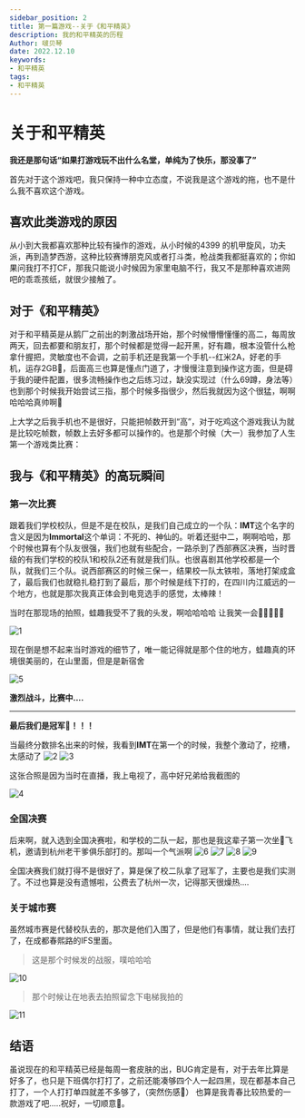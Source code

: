 ```yaml
---
sidebar_position: 2
title: 第一篇游戏--关于《和平精英》
description: 我的和平精英的历程
Author: 啵贝琴 
date: 2022.12.10
keywords:
- 和平精英
tags: 
- 和平精英
---
```


# 关于和平精英

**我还是那句话“如果打游戏玩不出什么名堂，单纯为了快乐，那没事了”**

首先对于这个游戏吧，我只保持一种中立态度，不说我是这个游戏的拖，也不是什么我不喜欢这个游戏。

## 喜欢此类游戏的原因
从小到大我都喜欢那种比较有操作的游戏，从小时候的4399 的机甲旋风，功夫派，再到造梦西游，这种比较赛博朋克风或者打斗类，枪战类我都挺喜欢的；你如果问我打不打CF，那我只能说小时候因为家里电脑不行，我又不是那种喜欢进网吧的乖乖孩纸，就很少接触了。

## 对于《和平精英》
对于和平精英是从鹅厂之前出的刺激战场开始，那个时候懵懵懂懂的高二，每周放两天，回去都要和朋友打，那个时候都是觉得一起开黑，好有趣，根本没管什么枪拿什握把，灵敏度也不会调，之前手机还是我第一个手机--红米2A，好老的手机，运存2GB🤣，后面高三也算是懂点门道了，才慢慢注意到操作这方面，但是碍于我的硬件配置，很多流畅操作也之后练习过，缺没实现过（什么69蹲，身法等）也到那个时候我开始尝试三指，那个时候多指很少，然后我就因为这个很猛，啊啊哈哈哈真帅啊🤪

上大学之后我手机也不是很好，只能把帧数开到“高”，对于吃鸡这个游戏我认为就是比较吃帧数，帧数上去好多都可以操作的。也是那个时候（大一）我参加了人生第一个游戏类比赛：

## 我与《和平精英》的高玩瞬间
### 第一次比赛
跟着我们学校校队，但是不是在校队，是我们自己成立的一个队：**IMT**这个名字的含义是因为**Immortal**这个单词：不死的、神仙的。听着还挺中二，啊啊哈哈，那个时候也算有个队友很强，我们也就有些配合，一路杀到了西部赛区决赛，当时晋级的有我们学校的校队1和校队2还有就是我们队。也很喜剧其他学校都是一个队，就我们三个队。说西部赛区的时候三保一，结果校一队太铁啦，落地打架成盒了，最后我们也就稳扎稳打到了最后，那个时候是线下打的，在四川内江威远的一个地方，也就是那次我真正体会到电竞选手的感觉，太棒辣！

当时在那现场的拍照，蛙趣我受不了我的头发，啊哈哈哈哈 让我笑一会🤣🤣🤣🤣🤣

![1](../../static/life_Page/Games/Games_First/1.jpg)

现在倒是想不起来当时游戏的细节了，唯一能记得就是那个住的地方，蛙趣真的环境很美丽的，在山里面，但是是新宿舍

![5](../../static/life_Page/Games/Games_First/5.jpg)

**激烈战斗，比赛中....**

-----------------------------------------
**最后我们是冠军🥳！！！**

当最终分数排名出来的时候，我看到**IMT**在第一个的时候，我整个激动了，挖槽，太感动了
![2](../../static/life_Page/Games/Games_First/2.jpg)
![3](../../static/life_Page/Games/Games_First/3.jpg)

这张合照是因为当时在直播，我上电视了，高中好兄弟给我截图的

![4](../../static/life_Page/Games/Games_First/4.jpg)

### 全国决赛
后来啊，就入选到全国决赛啦，和学校的二队一起，那也是我这辈子第一次坐🛫飞机，邀请到杭州老干爹俱乐部打的。那叫一个气派啊
![6](../../static/life_Page/Games/Games_First/6.jpg)
![7](../../static/life_Page/Games/Games_First/7.jpg)
![8](../../static/life_Page/Games/Games_First/8.jpg)
![9](../../static/life_Page/Games/Games_First/9.jpg)

全国决赛我们就打得不是很好了，算是保了校二队拿了冠军了，主要也是我们实测了。不过也算是没有遗憾啦，公费去了杭州一次，记得那天很燥热....

### 关于城市赛
虽然城市赛是代替校队去的，那次是他们入围了，但是他们有事情，就让我们去打了，在成都春熙路的IFS里面。

>这是那个时候发的战服，噗哈哈哈

![10](../../static/life_Page/Games/Games_First/10.jpg)

>那个时候让在地表去拍照留念下电梯我拍的

![11](../../static/life_Page/Games/Games_First/11.jpg)

## 结语
虽说现在的和平精英已经是每周一套皮肤的出，BUG肯定是有，对于去年比算是好多了，也只是下班偶尔打打了，之前还能凑够四个人一起四黑，现在都基本自己打了，一个人打打单四就差不多够了，（突然伤感🙁）
也算是我青春比较热爱的一款游戏了吧.....祝好，一切顺意💟。